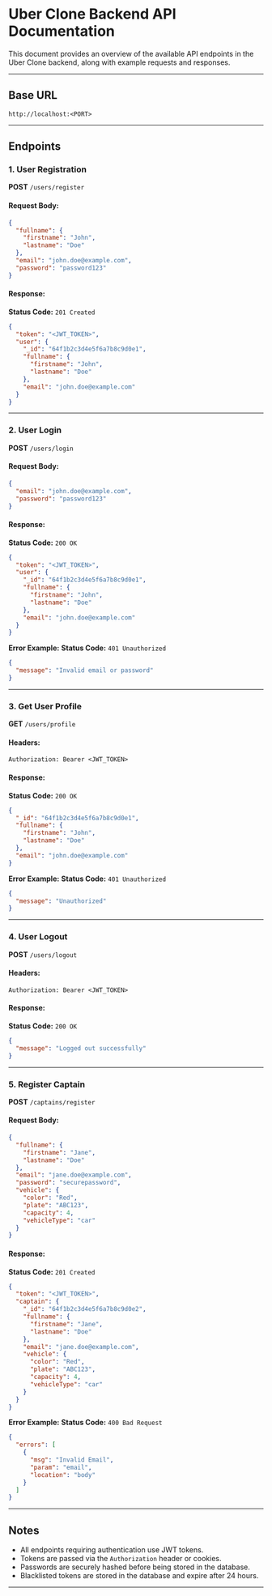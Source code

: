 # Uber Clone Backend API Documentation

This document provides an overview of the available API endpoints in the Uber Clone backend, along with example requests and responses.

---

## Base URL
```
http://localhost:<PORT>
```

---

## Endpoints

### 1. **User Registration**
**POST** `/users/register`

#### Request Body:
```json
{
  "fullname": {
    "firstname": "John",
    "lastname": "Doe"
  },
  "email": "john.doe@example.com",
  "password": "password123"
}
```

#### Response:
**Status Code:** `201 Created`
```json
{
  "token": "<JWT_TOKEN>",
  "user": {
    "_id": "64f1b2c3d4e5f6a7b8c9d0e1",
    "fullname": {
      "firstname": "John",
      "lastname": "Doe"
    },
    "email": "john.doe@example.com"
  }
}
```

---

### 2. **User Login**
**POST** `/users/login`

#### Request Body:
```json
{
  "email": "john.doe@example.com",
  "password": "password123"
}
```

#### Response:
**Status Code:** `200 OK`
```json
{
  "token": "<JWT_TOKEN>",
  "user": {
    "_id": "64f1b2c3d4e5f6a7b8c9d0e1",
    "fullname": {
      "firstname": "John",
      "lastname": "Doe"
    },
    "email": "john.doe@example.com"
  }
}
```

**Error Example:**
**Status Code:** `401 Unauthorized`
```json
{
  "message": "Invalid email or password"
}
```

---

### 3. **Get User Profile**
**GET** `/users/profile`

#### Headers:
```
Authorization: Bearer <JWT_TOKEN>
```

#### Response:
**Status Code:** `200 OK`
```json
{
  "_id": "64f1b2c3d4e5f6a7b8c9d0e1",
  "fullname": {
    "firstname": "John",
    "lastname": "Doe"
  },
  "email": "john.doe@example.com"
}
```

**Error Example:**
**Status Code:** `401 Unauthorized`
```json
{
  "message": "Unauthorized"
}
```

---

### 4. **User Logout**
**POST** `/users/logout`

#### Headers:
```
Authorization: Bearer <JWT_TOKEN>
```

#### Response:
**Status Code:** `200 OK`
```json
{
  "message": "Logged out successfully"
}
```

---

### 5. **Register Captain**
**POST** `/captains/register`

#### Request Body:
```json
{
  "fullname": {
    "firstname": "Jane",
    "lastname": "Doe"
  },
  "email": "jane.doe@example.com",
  "password": "securepassword",
  "vehicle": {
    "color": "Red",
    "plate": "ABC123",
    "capacity": 4,
    "vehicleType": "car"
  }
}
```

#### Response:
**Status Code:** `201 Created`
```json
{
  "token": "<JWT_TOKEN>",
  "captain": {
    "_id": "64f1b2c3d4e5f6a7b8c9d0e2",
    "fullname": {
      "firstname": "Jane",
      "lastname": "Doe"
    },
    "email": "jane.doe@example.com",
    "vehicle": {
      "color": "Red",
      "plate": "ABC123",
      "capacity": 4,
      "vehicleType": "car"
    }
  }
}
```

**Error Example:**
**Status Code:** `400 Bad Request`
```json
{
  "errors": [
    {
      "msg": "Invalid Email",
      "param": "email",
      "location": "body"
    }
  ]
}
```

---

## Notes
- All endpoints requiring authentication use JWT tokens.
- Tokens are passed via the `Authorization` header or cookies.
- Passwords are securely hashed before being stored in the database.
- Blacklisted tokens are stored in the database and expire after 24 hours.

---
